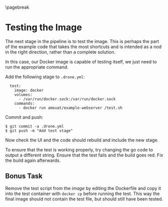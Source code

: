 \pagebreak

# Testing the Image

The next stage in the pipeline is to test the image. This is perhaps the part of
the example code that takes the most shortcuts and is intended as a nod in the
right direction, rather than a complete solution.

In this case, our Docker image is capable of testing itself, we just need to run
the appropriate command.

Add the following stage to `.drone.yml`:

```
  test:
    image: docker
    volumes:
      - /var/run/docker.sock:/var/run/docker.sock
    commands:
      - docker run amouat/example-webserver /test.sh
```

Commit and push:

```
$ git commit -a .drone.yml
$ git push -m "Add test stage"
```

Now check the UI and the code should rebuild and include the new stage. 

To ensure that the test is working properly, try changing the go code to output
a different string. Ensure that the test fails and the build goes red. Fix the
build again afterwards.

## Bonus Task

Remove the test script from the _image_ by editing the Dockerfile and copy it
into the test container with `docker cp` before running the test. This way the
final image should not contain the test file, but should still have been tested.


